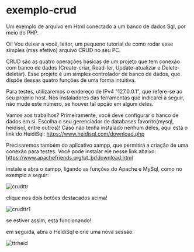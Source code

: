 # exemplo-crud
Um exemplo de arquivo em Html conectado a um banco de dados Sql, por meio do PHP.

Oi! Vou deixar a você, leitor, um pequeno tutorial de como rodar esse simples (mas efetivo) arquivo CRUD no seu PC.

CRUD são as quatro operações básicas de um projeto que tem conexão com banco de dados (Create-criar, Read-ler, Update-atualizar e Delete-deletar).
Esse projeto é um simples controlador de banco de dados, que dispõe dessas quatro funções de uma forma intuitiva.

Para testes, utilizaremos o endereço de IPv4 "127.0.0.1", que refere-se ao seu próprio host. Nos instaladores das ferramentas que indicarei a seguir, não mude este número, se houver tal opção em algum deles.

Vamos aos trabalhos? Primeiramente, você deve configurar o banco de dados em si. Escolha o seu gerenciador de databases favorito(mysql, heidisql, entre outros)!
Caso não tenha instalado nenhum deles, aqui está o link do HeidiSql:
https://www.heidisql.com/download.php

Precisaremos também do aplicativo xampp, que permitirá a criação de uma conexão para testes. Você pode instalar ele nesse link abaixo:
https://www.apachefriends.org/pt_br/download.html

instale e abra o xampp, ligando as funções do Apache e MySql, como no exemplo a seguir:

![crudttr](https://user-images.githubusercontent.com/105890630/228087873-d9595987-35b7-45b2-97d5-70dd47a12aa8.png)

clique nos dois botões destacados acima!



![crudttr1](https://user-images.githubusercontent.com/105890630/228087899-36709ac0-9b24-4d12-86ac-02d68661ba68.png)

se estiver assim, está funcionando!
  
  
  
  

em seguida, abra o HeidiSql e crie uma nova sessão:


![ttrheid](https://user-images.githubusercontent.com/105890630/228086603-84950eaf-9e3c-4053-9c63-404af5451554.png)




<codigo sql aqui>

